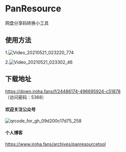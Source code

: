 # PanResource
网盘分享码转换小工具
## 使用方法
1.![Video_20210521_023220_774](https://user-images.githubusercontent.com/17776331/119093569-734d8480-ba42-11eb-8647-218c6be5013b.gif)


2.![Video_20210521_023302_46](https://user-images.githubusercontent.com/17776331/119093590-78aacf00-ba42-11eb-9289-abc7acde9b87.gif)

## 下载地址
https://down.iroha.fans/f/24486174-496695924-c51878
（访问密码：5368）


#### 欢迎关注公众号


![qrcode_for_gh_09d200c17d75_258](https://user-images.githubusercontent.com/17776331/114123221-770ac900-9924-11eb-9a99-e527e6266320.jpg)


####  个人博客
https://www.iroha.fans/archives/panresourcetool

